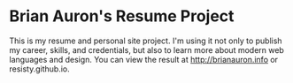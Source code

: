 # Brian Auron's Resume Project
This is my resume and personal site project. I'm using it not only to publish my career, skills, and credentials, but also to learn more about modern web languages and design.
You can view the result at http://brianauron.info or resisty.github.io.
